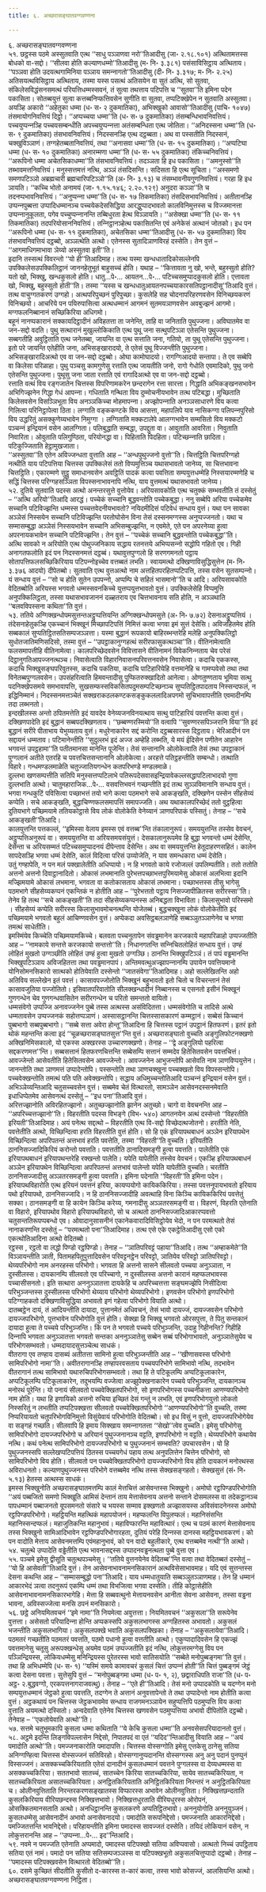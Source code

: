 ```yaml
---
title: ६. अच्छरासङ्घातवग्गवण्णना

---
```

६. अच्छरासङ्घातवग्गवण्णना  
५१. छट्ठस्स पठमे अस्सुतवाति एत्थ ‘‘साधु पञ्‍ञाणवा नरो’’तिआदीसु (जा॰ २.१८.१०१) अत्थितामत्तस्स बोधको वा-सद्दो। ‘‘सीलवा होति कल्याणधम्मो’’तिआदीसु (म॰ नि॰ ३.३८१) पसंसाविसिट्ठाय अत्थिताय। ‘‘पञ्‍ञवा होति उदयत्थगामिनिया पञ्‍ञाय समन्‍नागतो’’तिआदीसु (दी॰ नि॰ ३.३१७; म॰ नि॰ २.२५) अतिसयत्थविसिट्ठाय अत्थिताय, तस्मा यस्स पसत्थं अतिसयेन वा सुतं अत्थि, सो सुतवा, संकिलेसविद्धंसनसमत्थं परियत्तिधम्मस्सवनं, तं सुत्वा तथत्ताय पटिपत्ति च ‘‘सुतवा’’ति इमिना पदेन पकासिता। सोतब्बयुत्तं सुत्वा कत्तब्बनिप्फत्तिवसेन सुणीति वा सुतवा, तप्पटिक्खेपेन न सुतवाति अस्सुतवा।  
अयञ्हि अकारो ‘‘अहेतुका धम्मा (ध॰ स॰ २ दुकमातिका), अभिक्खुको आवासो’’तिआदीसु (पाचि॰ १०४७) तंसमायोगनिवत्तियं दिट्ठो। ‘‘अप्पच्‍चया धम्मा’’ति (ध॰ स॰ ७ दुकमातिका) तंसम्बन्धिभावनिवत्तियं। पच्‍चयुप्पन्‍नञ्हि पच्‍चयसम्बन्धीति अपच्‍चयुप्पन्‍नत्ता अतंसम्बन्धिता एत्थ जोतिता। ‘‘अनिदस्सना धम्मा’’ति (ध॰ स॰ ९ दुकमातिका) तंसभावनिवत्तियं। निदस्सनञ्हि एत्थ दट्ठब्बता। अथ वा पस्सतीति निदस्सनं, चक्खुविञ्‍ञाणं। तग्गहेतब्बतानिवत्तियं, तथा ‘‘अनासवा धम्मा’’ति (ध॰ स॰ १५ दुकमातिका)। ‘‘अप्पटिघा धम्मा (ध॰ स॰ १० दुकमातिका) अनारम्मणा धम्मा’’ति (ध॰ स॰ ५५ दुकमातिका) तंकिच्‍चनिवत्तियं। ‘‘अरूपिनो धम्मा अचेतसिकाधम्मा’’ति तंसभावनिवत्तियं। तदञ्‍ञता हि इध पकासिता। ‘‘अमनुस्सो’’ति तब्भावमत्तनिवत्तियं। मनुस्सत्तमत्तं नत्थि, अञ्‍ञं तंसदिसन्ति। सदिसता हि एत्थ सूचिता। ‘‘अस्समणो समणपटिञ्‍ञो अब्रह्मचारी ब्रह्मचारिपटिञ्‍ञो’’ति (अ॰ नि॰ ३.१३) च तंसम्भावनीयगुणनिवत्तियं। गरहा हि इध ञायति। ‘‘कच्‍चि भोतो अनामयं (जा॰ १.१५.१४६; २.२०.१२९) अनुदरा कञ्‍ञा’’ति च तदनप्पभावनिवत्तियं। ‘‘अनुप्पन्‍ना धम्मा’’ति (ध॰ स॰ १७ तिकमातिका) तंसदिसभावनिवत्तियं। अतीतानञ्हि उप्पन्‍नपुब्बत्ता उप्पादिधम्मानञ्‍च पच्‍चयेकदेससिद्धिया आरद्धुप्पादभावतो कालविनिमुत्तस्स च विज्‍जमानत्ता उप्पन्‍नानुकूलता, पगेव पच्‍चुप्पन्‍नानन्ति तब्बिधुरता हेत्थ विञ्‍ञायति। ‘‘असेक्खा धम्मा’’ति (ध॰ स॰ ११ तिकमातिका) तदपरियोसाननिवत्तियं। तन्‍निट्ठानञ्हेत्थ पकासितन्ति एवं अनेकेसं अत्थानं जोतको। इध पन ‘‘अरूपिनो धम्मा (ध॰ स॰ ११ दुकमातिका), अचेतसिका धम्मा’’तिआदीसु (ध॰ स॰ ५७ दुकमातिका) विय तंसभावनिवत्तियं दट्ठब्बो, अञ्‍ञत्थेति अत्थो। एतेनस्स सुतादिञाणविरहं दस्सेति। तेन वुत्तं – ‘‘आगमाधिगमाभावा ञेय्यो अस्सुतवा इती’’ति।  
इदानि तस्सत्थं विवरन्तो ‘‘यो ही’’तिआदिमाह। तत्थ यस्मा खन्धधातादिकोसल्‍लेनपि उपक्‍किलेसउपक्‍किलिट्ठानं जाननहेतुभूतं बाहुसच्‍चं होति। यथाह – ‘‘कित्तावता नु खो, भन्ते, बहुस्सुतो होति? यतो खो, भिक्खु, खन्धकुसलो होति। धातु…पे॰… आयतन…पे॰… पटिच्‍चसमुप्पादकुसलो होति। एत्तावता खो, भिक्खु, बहुस्सुतो होती’’ति। तस्मा ‘‘यस्स च खन्धधातुआयतनपच्‍चयाकारसतिपट्ठानादीसू’’तिआदि वुत्तं। तत्थ वाचुग्गतकरणं उग्गहो। अत्थपरिपुच्छनं पुरिपुच्छा। कुसलेहि सह चोदनापरिहरणवसेन विनिच्छयकरणं विनिच्छयो। आचरिये पन पयिरुपासित्वा अत्थधम्मानं आगमनं सुतमयञाणवसेन अवबुज्झनं आगमो। मग्गफलनिब्बानानं सच्छिकिरिया अधिगमो।  
बहूनं नानप्पकारानं सक्‍कायदिट्ठादीनं अविहतत्ता ता जनेन्ति, ताहि वा जनिताति पुथुज्‍जना। अविघातमेव वा जन-सद्दो वदति। पुथु सत्थारानं मुखुल्‍लोकिकाति एत्थ पुथू जना सत्थुपटिञ्‍ञा एतेसन्ति पुथुज्‍जना। सब्बगतीहि अवुट्ठिताति एत्थ जनेतब्बा, जायन्ति वा एत्थ सत्ताति जना, गतियो, ता पुथू एतेसन्ति पुथुज्‍जना। इतो परे जायन्ति एतेहीति जना, अभिसङ्खारादयो, ते एतेसं पुथू विज्‍जन्तीति पुथुज्‍जना। अभिसङ्खारादिअत्थो एव वा जन-सद्दो दट्ठब्बो। ओघा कामोघादयो। रागग्गिआदयो सन्तापा। ते एव सब्बेपि वा किलेसा परिळाहा। पुथु पञ्‍चसु कामगुणेसु रत्ताति एत्थ जायतीति जनो, रागो गेधोति एवमादिको, पुथु जनो एतेसन्ति पुथुज्‍जना। पुथूसु जना जाता रत्ताति एवं रागादिअत्थो एव वा जन-सद्दो दट्ठब्बो।  
रत्ताति वत्थं विय रङ्गजातेन चित्तस्स विपरिणामकरेन छन्दरागेन रत्ता सारत्ता। गिद्धाति अभिकङ्खनसभावेन अभिगिज्झनेन गिद्धा गेधं आपन्‍ना। गधिताति गन्थिता विय दुम्मोचनीयभावेन तत्थ पटिबद्धा। मुच्छिताति किलेसवसेन विसञ्‍ञिभूता विय अनञ्‍ञकिच्‍चा मोहमापन्‍ना। अज्झोपन्‍नाति अनञ्‍ञसाधारणे विय कत्वा गिलित्वा परिनिट्ठापेत्वा ठिता। लग्गाति वङ्ककण्टके विय आसत्ता, महापलिपे याव नासिकग्गा पलिपन्‍नपुरिसो विय उद्धरितुं असक्‍कुणेय्यभावेन निमुग्गा । लग्गिताति मक्‍कटालेपे आलग्गभावेन सम्मसितो विय मक्‍कटो पञ्‍चन्‍नं इन्द्रियानं वसेन आलग्गिता। पलिबुद्धाति सम्बद्धा, उपद्दुता वा। आवुताति आवरिता। निवुताति निवारिता। ओवुताति पलिगुण्ठिता, परियोनद्धा वा। पिहिताति पिदहिता। पटिच्छन्‍नाति छादिता। पटिकुज्‍जिताति हेट्ठामुखजाता।  
‘‘अस्सुतवा’’ति एतेन अविज्‍जन्धता वुत्ताति आह – ‘‘अन्धपुथुज्‍जनो वुत्तो’’ति। चित्तट्ठिति चित्तपरिग्गहो नत्थीति याय पटिपत्तिया चित्तस्स उपक्‍किलेसं ततो विप्पमुत्तिञ्‍च यथासभावतो जानेय्य, सा चित्तभावना चित्तट्ठिति। एकारम्मणे सुट्ठु समाधानवसेन अवट्ठितिं पादकं कत्वा पवत्तिता सम्पयुत्तधम्मेहि निस्सयारम्मणेहि च सद्धिं चित्तस्स परिग्गहसञ्‍ञिता विपस्सनाभावनापि नत्थि, याय वुत्तमत्थं यथासभावतो जानेय्य।  
५२. दुतिये सुतवाति पदस्स अत्थो अनन्तरसुत्ते वुत्तोयेव। अरियसावकोति एत्थ चतुक्‍कं सम्भवतीति तं दस्सेतुं – ‘‘अत्थि अरियो’’तिआदि आरद्धं। पच्‍चेकं सच्‍चानि बुद्धवन्तोति पच्‍चेकबुद्धा। ननु सब्बेपि अरिया पच्‍चेकमेव सच्‍चानि पटिविज्झन्ति धम्मस्स पच्‍चत्तवेदनीयभावतो? नयिदमीदिसं पटिवेधं सन्धाय वुत्तं। यथा पन सावका अञ्‍ञेसं निस्सयेन सच्‍चानि पटिविज्झन्ति परतोघोसेन विना तेसं दस्सनमग्गस्स अनुप्पज्‍जनतो। यथा च सम्मासम्बुद्धा अञ्‍ञेसं निस्सयभावेन सच्‍चानि अभिसम्बुज्झन्ति, न एवमेते, एते पन अपरनेय्या हुत्वा अपरनायकभावेन सच्‍चानि पटिविज्झन्ति। तेन वुत्तं – ‘‘पच्‍चेकं सच्‍चानि बुद्धवन्तोति पच्‍चेकबुद्धा’’ति।  
अत्थि सावको न अरियोति एत्थ पोथुज्‍जनिकाय सद्धाय रतनत्तये अभिप्पसन्‍नो सद्धोपि गहितो एव। गिही अनागतफलोति इदं पन निदस्सनमत्तं दट्ठब्बं। यथावुत्तपुग्गलो हि सरणगमनतो पट्ठाय सोतापत्तिफलसच्छिकिरियाय पटिपन्‍नोइच्‍चेव वत्तब्बतं लभति। स्वायमत्थो दक्खिणाविसुद्धिसुत्तेन (म॰ नि॰ ३.३७६ आदयो) दीपेतब्बो। सुतवाति एत्थ वुत्तअत्थो नाम अत्तहितपरहितप्पटिपत्ति, तस्स वसेन सुतसम्पन्‍नो। यं सन्धाय वुत्तं – ‘‘सो च होति सुतेन उपपन्‍नो, अप्पम्पि चे सहितं भासमानो’’ति च आदि। अरियसावकोति वेदितब्बोति अरियस्स भगवतो धम्मस्सवनकिच्‍चे युत्तप्पयुत्तभावतो वुत्तं। उपक्‍किलेसेहि विप्पमुत्ति अनुपक्‍किलिट्ठता, तस्सा यथासभावजाननं दळ्हतराय एव चित्तभावनाय सति होति, न अञ्‍ञथाति ‘‘बलवविपस्सना कथिता’’ति वुत्तं।  
५३. ततिये अग्गिक्खन्धोपमसुत्तन्तअट्ठुप्पत्तियन्ति अग्गिक्खन्धोपमसुत्ते (अ॰ नि॰ ७.७२) देसनाअट्ठुप्पत्तियं । तंदेसनाहेतुकञ्हि एकच्‍चानं भिक्खूनं मिच्छापटिपत्तिं निमित्तं कत्वा भगवा इमं सुत्तं देसेसि। अविजहितमेव होति सब्बकालं सुप्पतिट्ठितसतिसम्पजञ्‍ञत्ता। यस्मा बुद्धानं रूपकायो बाहिरब्भन्तरेहि मलेहि अनुपक्‍किलिट्ठो सुधोतजातिमणिसदिसो, तस्मा वुत्तं – ‘‘उपट्ठाकानुग्गहत्थं सरीरफासुकत्थञ्‍चा’’ति। वीतिनामेत्वाति फलसमापत्तीहि वीतिनामेत्वा। कालपरिच्छेदवसेन विवित्तासने वीतिनामनं विवेकनिन्‍नताय चेव परेसं दिट्ठानुगतिआपज्‍जनत्थञ्‍च। निवासेत्वाति विहारनिवासनपरिवत्तनवसेन निवासेत्वा। कदाचि एककस्स, कदाचि भिक्खुसङ्घपरिवुतस्स, कदाचि पकतिया, कदाचि पाटिहारियेहि वत्तमानेहि च गामप्पवेसो तथा तथा विनेतब्बपुग्गलवसेन। उपसंहरित्वाति हिमवन्तादीसु पुप्फितरुक्खादितो आनेत्वा। ओणतुण्णताय भूमिया सत्थु पदनिक्खेपसमये समभावापत्ति, सुखसम्फस्सविकसितपदुमसम्पटिच्छनञ्‍च सुप्पतिट्ठितपादताय निस्सन्दफलं, न इद्धिनिम्मानं। निदस्सनमत्तञ्‍चेतं सक्खराकठलकण्टकसङ्कुकललादिअपगमो सुचिभावापत्तीति एवमादीनम्पि तदा लब्भनतो।  
इन्दखीलस्स अन्तो ठपितमत्तेति इदं यावदेव वेनेय्यजनविनयत्थाय सत्थु पाटिहारियं पवत्तन्ति कत्वा वुत्तं। दक्खिणपादेति इदं बुद्धानं सब्बपदक्खिणताय। ‘‘छब्बण्णरस्मियो’’ति वत्वापि ‘‘सुवण्णरसपिञ्‍जरानि विया’’ति इदं बुद्धानं सरीरे पीताभाय येभुय्यताय वुत्तं। मधुरेनाकारेन सद्दं करोन्ति दट्ठब्बसारस्स दिट्ठताय। भेरिआदीनं पन सद्दायनं धम्मताव। पटिमानेन्तीति ‘‘सुदुल्‍लभं इदं अज्‍ज अम्हेहि लब्भति, ये मयं ईदिसेन पणीतेन आहारेन भगवन्तं उपट्ठहामा’’ति पतीतमानसा मानेन्ति पूजेन्ति। तेसं सन्तानानि ओलोकेत्वाति तेसं तथा उपट्ठाकानं पुग्गलानं अतीते एतरहि च पवत्तचित्तसन्तानानि ओलोकेत्वा। अरहत्ते पतिट्ठहन्तीति सम्बन्धो। तत्थाति विहारे। गन्धमण्डलमाळेति चतुज्‍जातियगन्धेन कतपरिभण्डे मण्डलमाळे।  
दुल्‍लभा खणसम्पत्तीति सतिपि मनुस्सत्तप्पटिलाभे पतिरूपदेसवासइन्द्रियावेकल्‍लसद्धापटिलाभादयो गुणा दुल्‍लभाति अत्थो। चातुमहाराजिक…पे॰… वसवत्तिभवनं गच्छन्तीति इदं तत्थ सुञ्‍ञविमानानि सन्धाय वुत्तं। भगवा गन्धकुटिं पविसित्वा पच्छाभत्तं तयो भागे कत्वा पठमभागे सचे आकङ्खति, दक्खिणेन पस्सेन सीहसेय्यं कप्पेति। सचे आकङ्खति, बुद्धाचिण्णफलसमापत्तिं समापज्‍जति। अथ यथाकालपरिच्छेदं ततो वुट्ठहित्वा दुतियभागे पच्छिमयामे ततियकोट्ठासे विय लोकं वोलोकेति वेनेय्यानं ञाणपरिपाकं पस्सितुं। तेनाह – ‘‘सचे आकङ्खती’’तिआदि।  
कालयुत्तन्ति पत्तकल्‍लं, ‘‘इमिस्सा वेलाय इमस्स एवं वत्तब्ब’’न्ति तंकालानुरूपं। समययुत्तन्ति तस्सेव वेवचनं, अट्ठुप्पत्तिअनुरूपं वा। समययुत्तन्ति वा अरियसमयसंयुत्तं। देसकालानुरूपमेव हि बुद्धा भगवन्तो धम्मं देसेन्ति, देसेन्ता च अरियसम्मतं पटिच्‍चसमुप्पादनयं दीपेन्ताव देसेन्ति। अथ वा समययुत्तन्ति हेतूदाहरणसहितं। कालेन सापदेसञ्हि भगवा धम्मं देसेति, कालं विदित्वा परिसं उय्योजेति, न याव समन्धकारा धम्मं देसेति।  
उतुं गण्हापेति, न पन मलं पक्खालेतीति अधिप्पायो। न हि भगवतो काये रजोजल्‍लं उपलिम्पतीति। ततो ततोति अत्तनो अत्तनो दिवाट्ठानादितो। ओकासं लभमानाति पुरेभत्तपच्छाभत्तपुरिमयामेसु ओकासं अलभित्वा इदानि मज्झिमयामे ओकासं लभमाना, भगवता वा कतोकासताय ओकासं लभमाना। पच्छाभत्तस्स तीसु भागेसु पठमभागे सीहसेय्यकप्पनं एकन्तिकं न होतीति आह – ‘‘पुरेभत्ततो पट्ठाय निसज्‍जापीळितस्स सरीरस्सा’’ति। तेनेव हि तत्थ ‘‘सचे आकङ्खती’’ति तदा सीहसेय्यकप्पनस्स अनिबद्धता विभाविता। किलासुभावो परिस्समो । सीहसेय्यं कप्पेति सरीरस्स किलासुभावमोचनत्थन्ति योजेतब्बं। बुद्धचक्खुना लोकं वोलोकेतीति इदं पच्छिमयामे भगवतो बहुलं आचिण्णवसेन वुत्तं। अप्पेकदा अवसिट्ठबलञाणेहि सब्बञ्‍ञुतञ्‍ञाणेनेव च भगवा तमत्थं साधेतीति।  
इमस्मिंयेव किच्‍चेति पच्छिमयामकिच्‍चे। बलवता पच्‍चनुतापेन संवड्ढमानेन करजकाये महापरिळाहो उप्पज्‍जतीति आह – ‘‘नामकाये सन्तत्ते करजकायो सन्तत्तो’’ति। निधानगतन्ति सन्‍निचितलोहितं सन्धाय वुत्तं। उण्हं लोहितं मुखतो उग्गञ्छीति लोहितं उण्हं हुत्वा मुखतो उग्गञ्छि। ठानन्ति भिक्खुपटिञ्‍ञं। तं पापं वड्ढमानन्ति भिक्खुपटिञ्‍ञाय अविजहितत्ता तथा पवड्ढमानपापं। अन्तिमवत्थुअज्झापन्‍नानम्पि उपायेन पवत्तियमानो योनिसोमनसिकारो सात्थको होतियेवाति दस्सेन्तो ‘‘जातसंवेगा’’तिआदिमाह। अहो सल्‍लेखितन्ति अहो अतिविय सल्‍लेखेन इतं पवत्तं। कासावपज्‍जोतोति भिक्खूनं बहुभावतो इतो चितो च विचरन्तानं तेसं कासावजुतिया पज्‍जोतितो। इसिवातपरिवातोति सीलक्खन्धादीनं निब्बानस्स च एसनतो इसीनं भिक्खूनं गुणगन्धेन चेव गुणगन्धवासितेन सरीरगन्धेन च परितो समन्ततो वायितो।  
धम्मसंवेगो उप्पज्‍जि अनावज्‍जनेन पुब्बे तस्स अत्थस्स असंविदितत्ता। धम्मसंवेगोति च तादिसे अत्थे धम्मतावसेन उप्पज्‍जनकं सहोत्तप्पञाणं। अस्सासट्ठानन्ति चित्तस्सासकारणं कम्मट्ठानं। सब्बेसं किच्‍चानं पुब्बभागो सब्बपुब्बभागो। ‘‘सब्बे सत्ता अवेरा होन्तू’’तिआदिना हि चित्तस्स पट्ठानं उपट्ठानं हितफरणं। इतरं इतो थोकं महन्तन्ति कत्वा इदं ‘‘चूळच्छरासङ्घातसुत्त’’न्ति वुत्तं। अच्छरासङ्घातो वुच्‍चति अङ्गुलिफोटनक्खणो अक्खिनिमिसकालो, यो एकस्स अक्खरस्स उच्‍चारणक्खणो। तेनाह – ‘‘द्वे अङ्गुलियो पहरित्वा सद्दकरणमत्त’’न्ति। सब्बसत्तानं हितफरणचित्तन्ति सब्बेसम्पि सत्तानं सम्मदेव हितेसितवसेन पवत्तचित्तं। आवज्‍जेन्तो आसेवतीति हितेसितवसेन आवज्‍जेन्तो। आवज्‍जनेन आभुजन्तोपि आसेवति नाम ञाणविप्पयुत्तेन। जानन्तोति तथा ञाणमत्तं उप्पादेन्तोपि। पस्सन्तोति तथा ञाणचक्खुना पच्‍चक्खतो विय विपस्सन्तोपि। पच्‍चवेक्खन्तोति तमत्थं पति पति अवेक्खन्तोपि। सद्धाय अधिमुच्‍चन्तोतिआदि पञ्‍चन्‍नं इन्द्रियानं वसेन वुत्तं। अभिञ्‍ञेय्यन्तिआदि चतुसच्‍चवसेन वुत्तं। सब्बमेव चेतं वित्थारतो, सामञ्‍ञेन आसेवनदस्सनमेवाति इधाधिप्पेतमेव आसेवनत्थं दस्सेतुं – ‘‘इध पना’’तिआदि वुत्तं।  
अरित्तज्झानोति अविरहितज्झानो। अतुच्छज्झानोति झानेन अतुच्छो। चागो वा वेवचनन्ति आह – ‘‘अपरिच्‍चत्तज्झानो’’ति। विहरतीति पदस्स विभङ्गे (विभ॰ ५४०) आगतनयेन अत्थं दस्सेन्तो ‘‘विहरतीति इरियती’’तिआदिमाह। अयं पनेत्थ सद्दत्थो – विहरतीति एत्थ वि-सद्दो विच्छेदत्थजोतनो। हरतीति नेति, पवत्तेतीति अत्थो, विच्छिन्दित्वा हरति विहरतीति वुत्तं होति। सो हि एकं इरियापथबाधनं अञ्‍ञेन इरियापथेन विच्छिन्दित्वा अपरिपतन्तं अत्तभावं हरति पवत्तेति, तस्मा ‘‘विहरती’’ति वुच्‍चति। इरियतीति ठाननिसज्‍जादिकिरियं करोन्तो पवत्तति। पवत्ततीति ठानादिसमङ्गी हुत्वा पवत्तति। पालेतीति एकं इरियापथबाधनं इरियापथन्तरेहि रक्खन्तो पालेति। यपेति यापेतीति तस्सेव वेवचनं। एकञ्हि इरियापथबाधनं अञ्‍ञेन इरियापथेन विच्छिन्दित्वा अपरिपतन्तं अत्तभावं पालेन्तो यपेति यापेतीति वुच्‍चति। चरतीति ठाननिसज्‍जादीसु अञ्‍ञतरसमङ्गी हुत्वा पवत्तति। इमिना पदेनाति ‘‘विहरती’’ति इमिना पदेन।  
इरियापथविहारोति एत्थ इरियनं पवत्तनं इरिया, कायप्पयोगो कायिककिरिया। तस्सा पवत्तनूपायभावतो इरियाय पथो इरियापथो, ठाननिसज्‍जादि। न हि ठाननिसज्‍जादीहि अवत्थाहि विना किञ्‍चि कायिककिरियं पवत्तेतुं सक्‍का। ठानसमङ्गी वा हि कायेन किञ्‍चि करेय्य, गमनादीसु अञ्‍ञतरसमङ्गी वा। विहरणं, विहरति एतेनाति वा विहारो, इरियापथोव विहारो इरियापथविहारो, सो च अत्थतो ठाननिसज्‍जादिआकारप्पवत्तो चतुसन्ततिरूपप्पबन्धो एव। ओवादानुसासनीनं एकानेकवारादिविसिट्ठोयेव भेदो, न पन परमत्थतो तेसं नानाकरणन्ति दस्सेतुं – ‘‘परमत्थतो पना’’तिआदिमाह। तत्थ एसे एके एकट्ठेतिआदीसु एसो एको एकत्थोतिआदिना अत्थो वेदितब्बो।  
रट्ठस्स , रट्ठतो वा लद्धो पिण्डो रट्ठपिण्डो। तेनाह – ‘‘ञातिपरिवट्टं पहाया’’तिआदि। तत्थ ‘‘अम्हाकमेते’’ति विञ्‍ञायन्तीति ञाती, पितामहपितुपुत्तादिवसेन परिवट्टनट्ठेन परिवट्टो, ञातियेव परिवट्टो ञातिपरिवट्टो। थेय्यपरिभोगो नाम अनरहस्स परिभोगो। भगवता हि अत्तनो सासने सीलवतो पच्‍चया अनुञ्‍ञाता, न दुस्सीलस्स। दायकानम्पि सीलवतो एव परिच्‍चागो, न दुस्सीलस्स अत्तनो कारानं महप्फलभावस्स पच्‍चासीसनतो। इति सत्थारा अननुञ्‍ञातत्ता दायकेहि च अपरिच्‍चत्तत्ता सङ्घमज्झेपि निसीदित्वा परिभुञ्‍जन्तस्स दुस्सीलस्स परिभोगो थेय्याय परिभोगो थेय्यपरिभोगो। इणवसेन परिभोगो इणपरिभोगो पटिग्गाहकतो दक्खिणाविसुद्धिया अभावतो इणं गहेत्वा परिभोगो वियाति अत्थो।  
दातब्बट्ठेन दायं, तं आदियन्तीति दायादा, पुत्तानमेतं अधिवचनं, तेसं भावो दायज्‍जं, दायज्‍जवसेन परिभोगो दायज्‍जपरिभोगो, पुत्तभावेन परिभोगोति वुत्तं होति। सेक्खा हि भिक्खू भगवतो ओरसपुत्ता, ते पितु सन्तकानं दायादा हुत्वा ते पच्‍चये परिभुञ्‍जन्ति। किं पन ते भगवतो पच्‍चये परिभुञ्‍जन्ति, उदाहु गिहीनन्ति? गिहीहि दिन्‍नापि भगवता अनुञ्‍ञातत्ता भगवतो सन्तका अननुञ्‍ञातेसु सब्बेन सब्बं परिभोगाभावतो, अनुञ्‍ञातेसुयेव च परिभोगसम्भवतो। धम्मदायादसुत्तञ्‍चेत्थ साधकं।  
वीतरागा एव तण्हाय दासब्यं अतीतत्ता सामिनो हुत्वा परिभुञ्‍जन्तीति आह – ‘‘खीणासवस्स परिभोगो सामिपरिभोगो नामा’’ति। अवीतरागानञ्हि तण्हापरवसताय पच्‍चयपरिभोगे सामिभावो नत्थि, तदभावेन वीतरागानं तत्थ सामिभावो यथारुचिपरिभोगसम्भवतो। तथा हि ते पटिकूलम्पि अप्पटिकूलाकारेन, अप्पटिकूलम्पि पटिकूलाकारेन, तदुभयम्पि वज्‍जेत्वा अज्झुपेक्खनाकारेन पच्‍चये परिभुञ्‍जन्ति, दायकानञ्‍च मनोरथं पूरेन्ति। यो पनायं सीलवतो पच्‍चवेक्खितपरिभोगो, सो इणपरिभोगस्स पच्‍चनीकत्ता आणण्यपरिभोगो नाम होति। यथा हि इणायिको अत्तनो रुचिया इच्छितं देसं गन्तुं न लभति, एवं इणपरिभोगयुत्तो लोकतो निस्सरितुं न लभतीति तप्पटिपक्खत्ता सीलवतो पच्‍चवेक्खितपरिभोगो ‘‘आणण्यपरिभोगो’’ति वुच्‍चति, तस्मा निप्परियायतो चतुपरिभोगविनिमुत्तो विसुंयेवायं परिभोगोति वेदितब्बो। सो इध विसुं न वुत्तो, दायज्‍जपरिभोगेयेव वा सङ्गहं गच्छति। सीलवापि हि इमाय सिक्खाय समन्‍नागतत्ता ‘‘सेखो’’त्वेव वुच्‍चति। इमेसु परिभोगेसु सामिपरिभोगो दायज्‍जपरिभोगो च अरियानं पुथुज्‍जनानञ्‍च वट्टति, इणपरिभोगो न वट्टति। थेय्यपरिभोगे कथायेव नत्थि। कथं पनेत्थ सामिपरिभोगो दायज्‍जपरिभोगो च पुथुज्‍जनानं सम्भवति? उपचारवसेन। यो हि पुथुज्‍जनस्सपि सल्‍लेखप्पटिपत्तियं ठितस्स पच्‍चयगेधं पहाय तत्थ अनुपलित्तेन चित्तेन परिभोगो, सो सामिपरिभोगो विय होति। सीलवतो पन पच्‍चवेक्खितपरिभोगो दायज्‍जपरिभोगो विय होति दायकानं मनोरथस्स अविराधनतो। कल्याणपुथुज्‍जनस्स परिभोगे वत्तब्बमेव नत्थि तस्स सेक्खसङ्गहतो। सेक्खसुत्तं (सं॰ नि॰ ५.१३) हेतस्स अत्थस्स साधकं।  
इमस्स भिक्खुनोति अच्छरासङ्घातमत्तम्पि कालं मेत्तचित्तं आसेवन्तस्स भिक्खुनो। अमोघो रट्ठपिण्डपरिभोगोति ‘‘अयं पब्बजितो समणो भिक्खूति आमिसं देन्तानं ताय मेत्तासेवनाय अत्तनो सन्ताने दोसमलस्स वा तदेकट्ठानञ्‍च पापधम्मानं पब्बाजनतो वूपसमनतो संसारे च भयस्स सम्माव इक्खणतो अज्झासयस्स अविसंवादनेनस्स अमोघो रट्ठपिण्डपरिभोगो। महट्ठियन्ति महत्थिकं महापयोजनं। महप्फलन्ति विपुलप्फलं। महानिसंसन्ति महानिस्सन्दप्फलं। महाजुतिकन्ति महानुभावं। महाविप्फारन्ति महावित्थारं। एत्थ च पठमं कारणं मेत्तासेवनाय तस्स भिक्खुनो सामिआदिभावेन रट्ठपिण्डपरिभोगारहता, दुतियं परेहि दिन्‍नस्स दानस्स महट्ठियभावकरणं। को पन वादोति मेत्ताय आसेवनमत्तम्पि एवंमहानुभावं, को पन वादो बहुलीकारे, एत्थ वत्तब्बमेव नत्थी’’ति अत्थो।  
५४. चतुत्थे उप्पादेति वड्ढेतीति एत्थ भावनासद्दस्स उप्पादनवड्ढनत्थता पुब्बे वुत्ता एव।  
५५. पञ्‍चमे इमेसु द्वीसूति चतुत्थपञ्‍चमेसु। ‘‘ततिये वुत्तनयेनेव वेदितब्ब’’न्ति वत्वा तथा वेदितब्बतं दस्सेतुं – ‘‘यो हि आसेवती’’तिआदि वुत्तं। तेन आसेवनाभावनामनसिकारानं अत्थविसेसाभावमाह। यदि एवं सुत्तन्तस्स देसना कथन्ति आह – ‘‘सम्मासम्बुद्धो पना’’तिआदि। याय धम्मधातुयाति सब्बञ्‍ञुतञ्‍ञाणमाह। तेन हि धम्मानं आकारभेदं ञत्वा तदनुरूपं एकम्पि धम्मं तथा विभजित्वा भगवा दस्सेति। तीहि कोट्ठासेहीति आसेवनाभावनामनसिकारभागेहि। मेत्ता हि सब्बवत्थुनो मेत्तायनवसेन आनीता सेवना आसेवना, तस्सा वड्ढना भावना, अविस्सज्‍जेत्वा मनसि ठपनं मनसिकारो।  
५६. छट्ठे अनियमितवचनं ‘‘इमे नामा’’ति नियमेत्वा अवुत्तत्ता। नियमितवचनं ‘‘अकुसला’’ति सरूपेनेव वुत्तत्ता। असेसतो परियादिन्‍ना होन्ति अप्पकस्सपि अकुसलभागस्स अग्गहितस्स अभावतो। अकुसलं भजन्तीति अकुसलभागिया। अकुसलपक्खे भवाति अकुसलपक्खिका। तेनाह – ‘‘अकुसलायेवा’’तिआदि। पठमतरं गच्छतीति पठमतरं पवत्तति, पठमो पधानो हुत्वा वत्ततीति अत्थो। एकुप्पादादिवसेन हि एकज्झं पवत्तमानेसु चतूसु अरूपक्खन्धेसु अयमेव पठमं उप्पज्‍जतीति इदं नत्थि, लोकुत्तरमग्गेसु विय पन पञ्‍ञिन्द्रियस्स, लोकियधम्मेसु मनिन्द्रियस्स पुरेतरस्स भावो सातिसयोति ‘‘सब्बेते मनोपुब्बङ्गमा’’ति वुत्तं। तथा हि अभिधम्मेपि (ध॰ स॰ १) ‘‘यस्मिं समये कामावचरं कुसलं चित्तं उप्पन्‍नं होती’’ति चित्तं पुब्बङ्गमं जेट्ठं कत्वा देसना पवत्ता। सुत्तेसुपि वुत्तं – ‘‘मनोपुब्बङ्गमा धम्मा (ध॰ प॰ १, २), छद्वाराधिपति राजा’’ति (ध॰ प॰ अट्ठ॰ २.बुद्धवग्गो, एरकपत्तनागराजवत्थु)। तेनाह – ‘‘एते ही’’तिआदि। तेसं मनो उप्पादकोति च यदग्गेन मनो सम्पयुत्तधम्मानं जेट्ठको हुत्वा पवत्तति, तदग्गेन ते अत्तानं अनुवत्तापेन्तो ते तथा उप्पादेन्तो नाम होतीति कत्वा वुत्तं। अट्ठकथायं पन चित्तस्स जेट्ठकभावमेव सन्धाय राजगमनञ्‍ञायेन सहुप्पत्तिपि पठमुप्पत्ति विय कत्वा वुत्ताति अयमत्थो दस्सितो। अन्वदेवाति एतेनेव चित्तस्स खणवसेन पठमुप्पत्तिया अभावो दीपितोति दट्ठब्बो। तेनेवाह – ‘‘एकतोयेवाति अत्थो’’ति।  
५७. सत्तमे चतुभूमकापि कुसला धम्मा कथिताति ‘‘ये केचि कुसला धम्मा’’ति अनवसेसपरियादानतो वुत्तं।  
५८. अट्ठमे इदन्ति लिङ्गविपल्‍लासेन निद्देसो, निपातपदं वा एतं ‘‘यदिद’’न्तिआदीसु वियाति आह – ‘‘अयं पमादोति अत्थो’’ति। पमज्‍जनाकारोति पमादापत्ति। चित्तस्स वोस्सग्गोति इमेसु एत्तकेसु ठानेसु सतिया अनिग्गण्हित्वा चित्तस्स वोस्सज्‍जनं सतिविरहो। वोस्सग्गानुप्पदानन्ति वोस्सग्गस्स अनु अनु पदानं पुनप्पुनं विस्सज्‍जनं। असक्‍कच्‍चकिरियताति एतेसं दानादीनं कुसलधम्मानं पवत्तने पुग्गलस्स वा देय्यधम्मस्स वा असक्‍कच्‍चकिरिया। सततभावो सातच्‍चं, सातच्‍चेन किरिया सातच्‍चकिरिया, सायेव सातच्‍चकिरियता, न सातच्‍चकिरियता असातच्‍चकिरियता। अनट्ठितकिरियताति अनिट्ठितकिरियता निरन्तरं न अनुट्ठितकिरियता च। ओलीनवुत्तिताति निरन्तरकरणसङ्खातस्स विप्फारस्स अभावेन ओलीनवुत्तिता। निक्खित्तछन्दताति कुसलकिरियाय वीरियछन्दस्स निक्खित्तभावो। निक्खित्तधुरताति वीरियधुरस्स ओरोपनं, ओसक्‍कितमानसताति अत्थो। अनधिट्ठानन्ति कुसलकरणे अप्पतिट्ठितभावो। अननुयोगोति अननुयुञ्‍जनं। कुसलधम्मेसु आसेवनादीनं अभावो अनासेवनादयो। पमादोति सरूपनिद्देसो। पमज्‍जनाति आकारनिद्देसो। पमज्‍जितत्तन्ति भावनिद्देसो। परिहायन्तीति इमिना पमादस्स सावज्‍जतं दस्सेति। तयिदं लोकियानं वसेन, न लोकुत्तरानन्ति आह – ‘‘उप्पन्‍ना…पे॰… इद’’न्तिआदि।  
५९. नवमे न पमज्‍जति एतेनाति अप्पमादो, पमादस्स पटिपक्खो सतिया अविप्पवासो। अत्थतो निच्‍चं उपट्ठिताय सतिया एतं नामं। पमादो पन सतिया सतिसम्पजञ्‍ञस्स वा पटिपक्खभूतो अकुसलचित्तुप्पादो दट्ठब्बो। तेनाह – ‘‘पमादस्स पटिपक्खवसेन वित्थारतो वेदितब्बो’’ति।  
६०. दसमे कुच्छितं सीदतीति कुसीतो द-कारस्स त-कारं कत्वा, तस्स भावो कोसज्‍जं, आलसियन्ति अत्थो।  
अच्छरासङ्घातवग्गवण्णना निट्ठिता।  